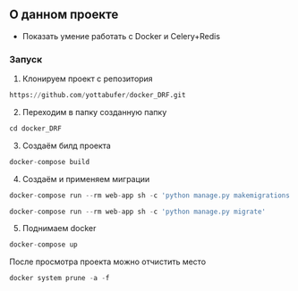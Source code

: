 ## О данном проекте 
* Показать умение работать с Docker и Celery+Redis


### Запуск
1. Клонируем проект с репозитория
```python
https://github.com/yottabufer/docker_DRF.git
```
2. Переходим в папку созданную папку
```python
cd docker_DRF
```
3. Создаём билд проекта
```python
docker-compose build
```
4. Создаём и применяем миграции 
```python
docker-compose run --rm web-app sh -c 'python manage.py makemigrations'
```
```python
docker-compose run --rm web-app sh -c 'python manage.py migrate'
```
5. Поднимаем docker
```python
docker-compose up
```


После просмотра проекта можно отчистить место
```python
docker system prune -a -f
```
